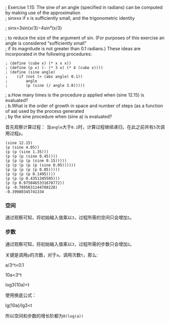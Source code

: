 ; Exercise 1.15: The sine of an angle (specified in radians) can be computed by making use of the approximation  
; sinx≈x if x is sufficiently small, and the trigonometric identity

; sinx=3sin(x/3)−4sin³(x/3)

; to reduce the size of the argument of sin. (For purposes of this exercise an angle is considered “sufficiently small”  
; if its magnitude is not greater than 0.1 radians.) These ideas are incorporated in the following procedures:
```
; (define (cube x) (* x x x))
; (define (p x) (- (* 3 x) (* 4 (cube x))))
; (define (sine angle)
;    (if (not (> (abs angle) 0.1))
;        angle
;        (p (sine (/ angle 3.0)))))
```
; a.How many times is the procedure p applied when (sine 12.15) is evaluated?  
; b.What is the order of growth in space and number of steps (as a function of aa) used by the process generated  
; by the sine procedure when (sine a) is evaluated?

首先观察计算过程：
当`angle`大于`0.1`时，计算过程继续递归，在此之前共有`5`次调用过程`p`。
```
(sine 12.15)
(p (sine 4.05))
(p (p (sine 1.35)))
(p (p (p (sine 0.45))))
(p (p (p (p (sine 0.15)))))
(p (p (p (p (p (sine 0.05))))))
(p (p (p (p (p 0.05)))))
(p (p (p (p 0.1495))))
(p (p (p 0.4351345505)))
(p (p 0.9758465331678772))
(p -0.7895631144708228)
-0.39980345741334
```

### 空间
通过观察可知，将初始输入值乘以`3`，过程所需的空间只会增加`1`。
### 步数
通过观察可知，将初始输入值乘以`3`，过程所需的步数只会增加`2`。

关键是调用`p`的次数，对于`a`，调用次数`t`，那么:

a/3^t<0.1

10a<3^t

log3(10a)<t

使用换底公式：

lg(10a)/lg3<t

所以空间和步数的增长阶都为`O(log(a))`
